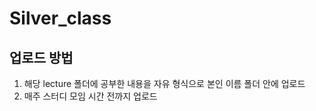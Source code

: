 # Silver_class

## 업로드 방법
1. 해당 lecture 폴더에 공부한 내용을 자유 형식으로 본인 이름 폴더 안에 업로드
2. 매주 스터디 모임 시간 전까지 업로드
